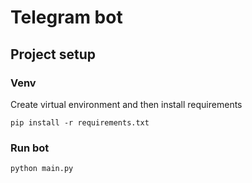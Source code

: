 # Telegram bot

## Project setup
### Venv
Create virtual environment and then install requirements
```
pip install -r requirements.txt
```

### Run bot
```
python main.py
```

